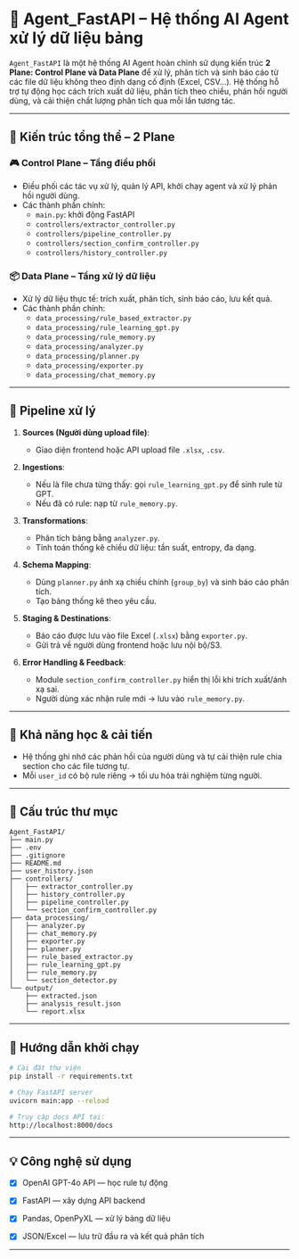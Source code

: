 # 🤖 Agent_FastAPI – Hệ thống AI Agent xử lý dữ liệu bảng

`Agent_FastAPI` là một hệ thống AI Agent hoàn chỉnh sử dụng kiến trúc **2 Plane: Control Plane và Data Plane** để xử lý, phân tích và sinh báo cáo từ các file dữ liệu không theo định dạng cố định (Excel, CSV...). Hệ thống hỗ trợ tự động học cách trích xuất dữ liệu, phân tích theo chiều, phản hồi người dùng, và cải thiện chất lượng phân tích qua mỗi lần tương tác.

---

## 📐 Kiến trúc tổng thể – 2 Plane

### 🎮 Control Plane – Tầng điều phối
- Điều phối các tác vụ xử lý, quản lý API, khởi chạy agent và xử lý phản hồi người dùng.
- Các thành phần chính:
  - `main.py`: khởi động FastAPI
  - `controllers/extractor_controller.py`
  - `controllers/pipeline_controller.py`
  - `controllers/section_confirm_controller.py`
  - `controllers/history_controller.py`

### 📦 Data Plane – Tầng xử lý dữ liệu
- Xử lý dữ liệu thực tế: trích xuất, phân tích, sinh báo cáo, lưu kết quả.
- Các thành phần chính:
  - `data_processing/rule_based_extractor.py`
  - `data_processing/rule_learning_gpt.py`
  - `data_processing/rule_memory.py`
  - `data_processing/analyzer.py`
  - `data_processing/planner.py`
  - `data_processing/exporter.py`
  - `data_processing/chat_memory.py`

---

## 🔁 Pipeline xử lý

1. **Sources (Người dùng upload file)**:
   - Giao diện frontend hoặc API upload file `.xlsx`, `.csv`.

2. **Ingestions**:
   - Nếu là file chưa từng thấy: gọi `rule_learning_gpt.py` để sinh rule từ GPT.
   - Nếu đã có rule: nạp từ `rule_memory.py`.

3. **Transformations**:
   - Phân tích bảng bằng `analyzer.py`.
   - Tính toán thống kê chiều dữ liệu: tần suất, entropy, đa dạng.

4. **Schema Mapping**:
   - Dùng `planner.py` ánh xạ chiều chính (`group_by`) và sinh báo cáo phân tích.
   - Tạo bảng thống kê theo yêu cầu.

5. **Staging & Destinations**:
   - Báo cáo được lưu vào file Excel (`.xlsx`) bằng `exporter.py`.
   - Gửi trả về người dùng frontend hoặc lưu nội bộ/S3.

6. **Error Handling & Feedback**:
   - Module `section_confirm_controller.py` hiển thị lỗi khi trích xuất/ánh xạ sai.
   - Người dùng xác nhận rule mới → lưu vào `rule_memory.py`.

---

## 🧠 Khả năng học & cải tiến
- Hệ thống ghi nhớ các phản hồi của người dùng và tự cải thiện rule chia section cho các file tương tự.
- Mỗi `user_id` có bộ rule riêng → tối ưu hóa trải nghiệm từng người.

---

## 📁 Cấu trúc thư mục

```
Agent_FastAPI/
├── main.py
├── .env
├── .gitignore
├── README.md
├── user_history.json
├── controllers/
│   ├── extractor_controller.py
│   ├── history_controller.py
│   ├── pipeline_controller.py
│   └── section_confirm_controller.py
├── data_processing/
│   ├── analyzer.py
│   ├── chat_memory.py
│   ├── exporter.py
│   ├── planner.py
│   ├── rule_based_extractor.py
│   ├── rule_learning_gpt.py
│   ├── rule_memory.py
│   └── section_detector.py
└── output/
    ├── extracted.json
    ├── analysis_result.json
    └── report.xlsx
```

---

## 🚀 Hướng dẫn khởi chạy

```bash
# Cài đặt thư viện
pip install -r requirements.txt

# Chạy FastAPI server
uvicorn main:app --reload

# Truy cập docs API tại:
http://localhost:8000/docs
```

---

## 💡 Công nghệ sử dụng

- [x] OpenAI GPT-4o API — học rule tự động
- [x] FastAPI — xây dựng API backend
- [x] Pandas, OpenPyXL — xử lý bảng dữ liệu
- [x] JSON/Excel — lưu trữ đầu ra và kết quả phân tích


---





